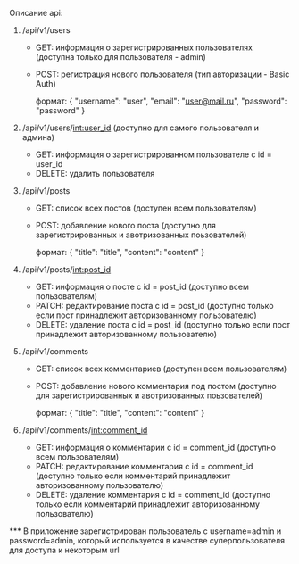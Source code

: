 Описание api:

1. /api/v1/users

   - GET: информация о зарегистрированных пользователях (доступна только для пользователя - admin)
   - POST: регистрация нового пользователя (тип авторизации - Basic Auth)
     
     формат:
         {
            "username": "user",
            "email": "user@mail.ru",
            "password": "password"
         }

2. /api/v1/users/<int:user_id> (доступно для самого пользователя и админа)

   - GET: информация о зарегистрированном пользователе с id = user_id 
   - DELETE: удалить пользователя 

3. /api/v1/posts

   - GET: список всех постов (доступен всем пользователям)
   - POST: добавление нового поста (доступно для зарегистрированных и авотризованных поьзователей)
   
     формат:
         {
            "title": "title",
            "content": "content"
         }

4. /api/v1/posts/<int:post_id>

   - GET: информация о посте с id = post_id (доступно всем пользователям)
   - PATCH: редактирование поста с id = post_id (доступно только если пост принадлежит авторизованному пользователю)
   - DELETE: удаление поста с id = post_id  (доступно только если пост принадлежит авторизованному пользователю)

5. /api/v1/comments

    - GET: список всех комментариев (доступен всем пользователям)
    - POST: добавление нового комментария под постом (доступно для зарегистрированных и авотризованных поьзователей)
      
      формат:
         {
            "title": "title",
            "content": "content"
         }
    
6. /api/v1/comments/<int:comment_id>

    - GET: информация о комментарии с id = comment_id (доступно всем пользователям)
    - PATCH: редактирование комментария с id = comment_id (доступно только если комментарий принадлежит авторизованному пользователю)
    - DELETE: удаление комментария с id = comment_id  (доступно только если комментарий принадлежит авторизованному пользователю)
    

*** В приложение зарегистрирован пользователь с username=admin и password=admin, 
который используется в качестве суперпользователя для доступа к некоторым url